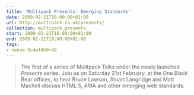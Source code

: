 ```yaml
---
title: 'Multipack Presents: Emerging Standards'
date: 2009-02-21T16:00:00+01:00
url: http://multipack.co.uk/presents/
collection: multipack_presents
start: 2009-02-21T16:00:00+01:00
end: 2009-02-21T19:00:00+01:00
tags:
- venue:9c4wf4h9+49
---
```

> The first of a series of Mulitpack Talks under the newly launched *Presents* series. Join us on Saturday 21st February, at the One Black Bear offices, to hear Bruce Lawson, Stuart Langridge and Matt Machell discuss HTML 5, ARIA and other emerging web standards.

